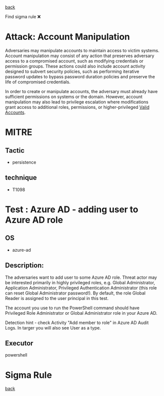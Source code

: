 
[back](../index.md)

Find sigma rule :x: 

# Attack: Account Manipulation 

Adversaries may manipulate accounts to maintain access to victim systems. Account manipulation may consist of any action that preserves adversary access to a compromised account, such as modifying credentials or permission groups. These actions could also include account activity designed to subvert security policies, such as performing iterative password updates to bypass password duration policies and preserve the life of compromised credentials. 

In order to create or manipulate accounts, the adversary must already have sufficient permissions on systems or the domain. However, account manipulation may also lead to privilege escalation where modifications grant access to additional roles, permissions, or higher-privileged [Valid Accounts](https://attack.mitre.org/techniques/T1078).

# MITRE
## Tactic
  - persistence


## technique
  - T1098


# Test : Azure AD - adding user to Azure AD role
## OS
  - azure-ad


## Description:
The adversaries want to add user to some Azure AD role. Threat actor 
may be interested primarily in highly privileged roles, e.g. Global Administrator, Application Administrator, 
Privileged Authentication Administrator (this role can reset Global Administrator password!).
By default, the role Global Reader is assigned to the user principal in this test.

The account you use to run the PowerShell command should have Privileged Role Administrator or Global Administrator role in your Azure AD.

Detection hint - check Activity "Add member to role" in Azure AD Audit Logs. In targer you will also see User as a type.


## Executor
powershell

# Sigma Rule


[back](../index.md)
